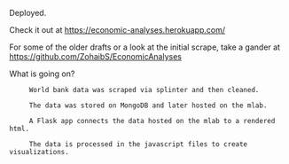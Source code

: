 Deployed.

Check it out at https://economic-analyses.herokuapp.com/

For some of the older drafts or a look at the initial scrape, take a gander at https://github.com/ZohaibS/EconomicAnalyses 

What is going on? 

         World bank data was scraped via splinter and then cleaned. 

         The data was stored on MongoDB and later hosted on the mlab.
         
         A Flask app connects the data hosted on the mlab to a rendered html.
         
         The data is processed in the javascript files to create visualizations.
